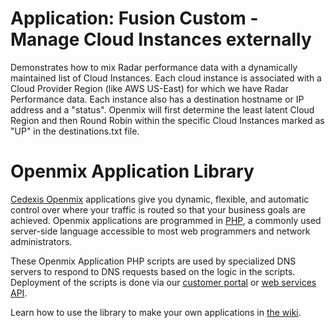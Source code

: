 # Application: **Fusion Custom - Manage Cloud Instances externally**

Demonstrates how to mix Radar performance data with a dynamically maintained list of Cloud Instances. Each cloud instance is associated with a Cloud Provider Region (like AWS US-East) for which we have Radar Performance data. Each instance also has a destination hostname or IP address and a "status". Openmix will first determine the least latent Cloud Region and then Round Robin within the specific Cloud Instances marked as "UP" in the destinations.txt file.

# Openmix Application Library

[Cedexis Openmix](http://www.cedexis.com/products/openmix.html) applications
give you dynamic, flexible, and automatic control over where your traffic is
routed so that your business goals are achieved. Openmix applications are
programmed in [PHP](http://www.php.net), a commonly used server-side language
accessible to most web programmers and network administrators.

These Openmix Application PHP scripts are used by specialized DNS servers to respond to DNS requests based on the logic in the scripts. Deployment of the scripts is done via our [customer portal](https://portal.cedexis.com/) or [web services API](https://github.com/cedexis/webservices/wiki).

Learn how to use the library to make your own applications in
[the wiki](https://github.com/cedexis/openmixapplib/wiki).

